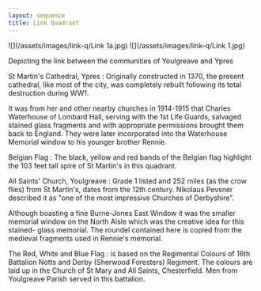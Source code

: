 ```yaml
---
layout: sequence
title: Link Quadrant
---
```


![](/assets/images/link-q/Link 1a.jpg)
![](/assets/images/link-q/Link 1.jpg)

Depicting the link between the communities of Youlgreave and Ypres

St Martin's Cathedral, Ypres
: Originally constructed in 1370, the present cathedral, like most of the city, was completely rebuilt following its total destruction during WW1.
  
  It was from her and other nearby churches in 1914-1915 that Charles Waterhouse of Lombard Hall, serving with the 1st Life Guards, salvaged stained glass fragments and with appropriate permissions brought them back to England. They were later incorporated into the Waterhouse Memorial window to his younger brother Rennie.

Belgian Flag
: The black, yellow and red bands of the Belgian flag highlight the 103 feet tall spire of St Martin's in this quadrant.

All Saints' Church, Youlgreave
: Grade 1 listed and 252 miles (as the crow flies) from St Martin's, dates from the 12th century. Nikolaus Pevsner described it as "one of the most impressive Churches of Derbyshire".

Although boasting a fine Burne-Jones East Window it was the smaller memorial window on the North Aisle which was the creative idea for this stained- glass memorial. The roundel contained here is copied from the medieval fragments used in Rennie's memorial.

The Red, White and Blue Flag
: is based on the Regimental Colours of 16th Battalion Notts and Derby (Sherwood Foresters) Regiment. The colours are laid up in the Church of St Mary and All Saints, Chesterfield. Men from Youlgreave Parish served in this battalion.
